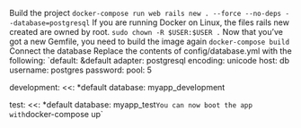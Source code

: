 Build the project
`docker-compose run web rails new . --force --no-deps --database=postgresql`
If you are running Docker on Linux, the files rails new created are owned by root.
`sudo chown -R $USER:$USER .`
Now that you’ve got a new Gemfile, you need to build the image again
`docker-compose build`
Connect the database
Replace the contents of config/database.yml with the following:
`default: &default
  adapter: postgresql
  encoding: unicode
  host: db
  username: postgres
  password:
  pool: 5

development:
  <<: *default
  database: myapp_development


test:
  <<: *default
  database: myapp_test`
You can now boot the app with `docker-compose up`
